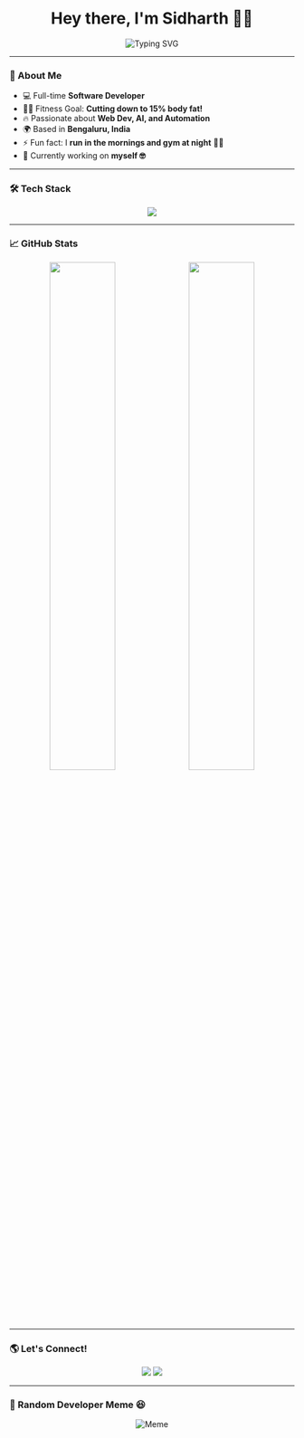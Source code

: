 <h1 align="center">Hey there, I'm Sidharth 👋🚀</h1>

<p align="center">
  <img src="https://readme-typing-svg.demolab.com?font=Fira+Code&weight=500&size=22&pause=1000&color=F79300&center=true&width=440&lines=Full-Stack+Developer;React+Native|React.js|Next.js;Typescript|Javascript;and+some+other+things+:P;" alt="Typing SVG" />
</p>

---

### 🚀 About Me
- 💻 Full-time **Software Developer**
- 🏋️‍♂️ Fitness Goal: **Cutting down to 15% body fat!**
- 🔥 Passionate about **Web Dev, AI, and Automation**
- 🌍 Based in **Bengaluru, India**  
- ⚡ Fun fact: I **run in the mornings and gym at night** 🏃‍♂️  
- 🎯 Currently working on **myself 🤓**

---

### 🛠 Tech Stack
<p align="center">
  <img src="https://skillicons.dev/icons?i=js,ts,react,python,nodejs,mongodb,postgres,docker,git,java" />
</p>

---

### 📈 GitHub Stats
<p align="center">
  <img src="https://github-readme-stats.vercel.app/api?username=sidhu18&show_icons=true&theme=tokyonight" width="48%">
  <img src="https://github-readme-streak-stats.herokuapp.com/?user=sidhu18&theme=tokyonight" width="48%">
</p>

---
<!--
### 🎯 Recent Projects
🔹 [**Project 1**](https://github.com/yourusername/project1) - A cool project I built with **React & Node.js**  
🔹 [**Project 2**](https://github.com/yourusername/project2) - Exploring **AI & Machine Learning** 🤖  
🔹 [**Project 3**](https://github.com/yourusername/project3) - Automating boring stuff with **Python** 🐍  

---
-->
### 🌎 Let's Connect!
<p align="center">
  <a href="https://www.linkedin.com/in/sidharth18/"><img src="https://img.shields.io/badge/-LinkedIn-blue?style=for-the-badge&logo=LinkedIn" /></a>
  <a href="https://twitter.com/yourprofile"><img src="https://img.shields.io/badge/-Twitter-blue?style=for-the-badge&logo=twitter" /></a>
</p>

---

### 🎉 Random Developer Meme 😆
<p align="center">
  <img src="https://random-memer.herokuapp.com/" alt="Meme" />
</p>
